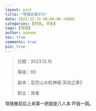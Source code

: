 ```yaml
---
layout: post
title: "导随记录373"
date: 2023-12-15 00:00:00 +0800
categories: [导随, 贤者]
tags: [导随]
author: wanwan
toc: true
comments: true
pin: true
---
```

> 日期：2023.12.15
>
> 等级：60
>
> 副本：亚历山大机神城 天动之章2
>
> 职业：贤者

导随重启后上来第一把就是八人本 吓我一跳。